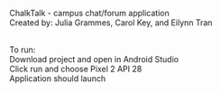 ChalkTalk - campus chat/forum application
<br>Created by: Julia Grammes, Carol Key, and Eilynn Tran


<br>To run:
<br>Download project and open in Android Studio
<br>Click run and choose Pixel 2 API 28
<br>Application should launch
